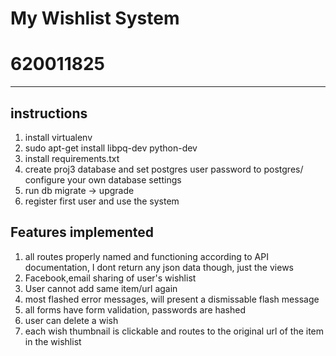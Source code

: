 My Wishlist System
===================
620011825
============


-------------

instructions
-------------
1. install virtualenv 
2. sudo apt-get install libpq-dev python-dev
3. install requirements.txt
4. create proj3 database and set postgres user password to postgres/ configure your own database settings
5. run db migrate -> upgrade
6. register first user and use the system

Features implemented
--------------------

1. all routes properly named and functioning according to API documentation, I dont return any json data though, just the views
2. Facebook,email sharing of user's wishlist
3. User cannot add same item/url again
4. most flashed error messages, will present a dismissable flash message
5. all forms have form validation, passwords are hashed
6. user can delete a wish
7. each wish thumbnail is clickable and routes to the original url of the item in the wishlist

